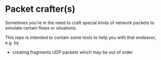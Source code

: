 # Packet crafter(s)

Sometimes you're in the need to craft special kinds of network packets to simulate certain flows or situations.

This repo is intended to contain some tools to help you with that endeavor, e.g. by
 * creating fragments UDP packets which may be out of order


